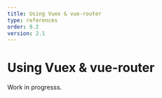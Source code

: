 ```yaml
---
title: Using Vuex & vue-router   
type: references
order: 9.2
version: 2.1
---
```


# Using Vuex & vue-router

Work in progresss.